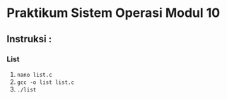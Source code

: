 # Praktikum Sistem Operasi Modul 10

## Instruksi :

### List
1. `nano list.c`
2. `gcc -o list list.c`
3. `./list` 
